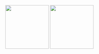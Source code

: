 
<span><img src="https://github-readme-stats.vercel.app/api/top-langs/?username=CrazyXi&layout=compact" height="137px" /></span>
<span><img height="137px" src="https://github-readme-stats.vercel.app/api?username=CrazyXi&bg_color=30,e96443,904e95&title_color=fff&text_color=fff" /></span>

